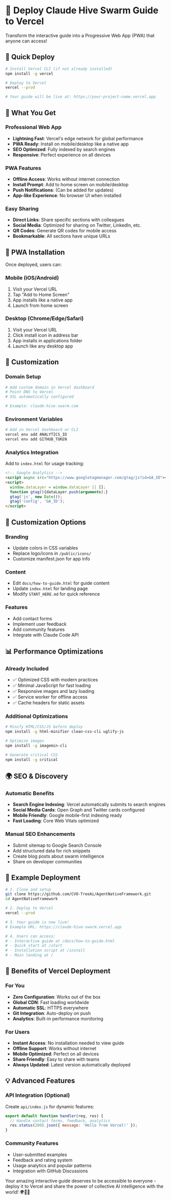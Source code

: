 # 🚀 Deploy Claude Hive Swarm Guide to Vercel

Transform the interactive guide into a Progressive Web App (PWA) that anyone can access!

## 🎯 Quick Deploy

```bash
# Install Vercel CLI (if not already installed)
npm install -g vercel

# Deploy to Vercel
vercel --prod

# Your guide will be live at: https://your-project-name.vercel.app
```

## 🌟 What You Get

### **Professional Web App**
- **Lightning Fast**: Vercel's edge network for global performance
- **PWA Ready**: Install on mobile/desktop like a native app
- **SEO Optimized**: Fully indexed by search engines
- **Responsive**: Perfect experience on all devices

### **PWA Features**
- **Offline Access**: Works without internet connection
- **Install Prompt**: Add to home screen on mobile/desktop
- **Push Notifications**: (Can be added for updates)
- **App-like Experience**: No browser UI when installed

### **Easy Sharing**
- **Direct Links**: Share specific sections with colleagues
- **Social Media**: Optimized for sharing on Twitter, LinkedIn, etc.
- **QR Codes**: Generate QR codes for mobile access
- **Bookmarkable**: All sections have unique URLs

## 📱 PWA Installation

Once deployed, users can:

### **Mobile (iOS/Android)**
1. Visit your Vercel URL
2. Tap "Add to Home Screen" 
3. App installs like a native app
4. Launch from home screen

### **Desktop (Chrome/Edge/Safari)**
1. Visit your Vercel URL
2. Click install icon in address bar
3. App installs in applications folder
4. Launch like any desktop app

## 🔧 Customization

### **Domain Setup**
```bash
# Add custom domain in Vercel dashboard
# Point DNS to Vercel
# SSL automatically configured

# Example: claude-hive-swarm.com
```

### **Environment Variables**
```bash
# Add in Vercel dashboard or CLI
vercel env add ANALYTICS_ID
vercel env add GITHUB_TOKEN
```

### **Analytics Integration**
Add to `index.html` for usage tracking:
```html
<!-- Google Analytics -->
<script async src="https://www.googletagmanager.com/gtag/js?id=GA_ID"></script>
<script>
  window.dataLayer = window.dataLayer || [];
  function gtag(){dataLayer.push(arguments);}
  gtag('js', new Date());
  gtag('config', 'GA_ID');
</script>
```

## 🎨 Customization Options

### **Branding**
- Update colors in CSS variables
- Replace logo/icons in `/public/icons/`
- Customize manifest.json for app info

### **Content**
- Edit `docs/how-to-guide.html` for guide content
- Update `index.html` for landing page
- Modify `START_HERE.md` for quick reference

### **Features**
- Add contact forms
- Implement user feedback
- Add community features
- Integrate with Claude Code API

## 📊 Performance Optimizations

### **Already Included**
- ✅ Optimized CSS with modern practices
- ✅ Minimal JavaScript for fast loading
- ✅ Responsive images and lazy loading
- ✅ Service worker for offline access
- ✅ Cache headers for static assets

### **Additional Optimizations**
```bash
# Minify HTML/CSS/JS before deploy
npm install -g html-minifier clean-css-cli uglify-js

# Optimize images
npm install -g imagemin-cli

# Generate critical CSS
npm install -g critical
```

## 🌍 SEO & Discovery

### **Automatic Benefits**
- **Search Engine Indexing**: Vercel automatically submits to search engines
- **Social Media Cards**: Open Graph and Twitter cards configured
- **Mobile Friendly**: Google mobile-first indexing ready
- **Fast Loading**: Core Web Vitals optimized

### **Manual SEO Enhancements**
- Submit sitemap to Google Search Console
- Add structured data for rich snippets
- Create blog posts about swarm intelligence
- Share on developer communities

## 🎯 Example Deployment

```bash
# 1. Clone and setup
git clone https://github.com/CVO-TreeAi/AgentNativeFramework.git
cd AgentNativeFramework

# 2. Deploy to Vercel
vercel --prod

# 3. Your guide is now live!
# Example URL: https://claude-hive-swarm.vercel.app

# 4. Users can access:
# - Interactive guide at /docs/how-to-guide.html
# - Quick start at /start  
# - Installation script at /install
# - Main landing at /
```

## 🚀 Benefits of Vercel Deployment

### **For You**
- **Zero Configuration**: Works out of the box
- **Global CDN**: Fast loading worldwide
- **Automatic SSL**: HTTPS everywhere
- **Git Integration**: Auto-deploy on push
- **Analytics**: Built-in performance monitoring

### **For Users**
- **Instant Access**: No installation needed to view guide
- **Offline Support**: Works without internet
- **Mobile Optimized**: Perfect on all devices  
- **Share Friendly**: Easy to share with teams
- **Always Updated**: Latest version automatically deployed

## 💡 Advanced Features

### **API Integration** (Optional)
Create `api/index.js` for dynamic features:
```javascript
export default function handler(req, res) {
  // Handle contact forms, feedback, analytics
  res.status(200).json({ message: 'Hello from Vercel!' });
}
```

### **Community Features**
- User-submitted examples
- Feedback and rating system
- Usage analytics and popular patterns
- Integration with GitHub Discussions

Your amazing interactive guide deserves to be accessible to everyone - deploy it to Vercel and share the power of collective AI intelligence with the world! 🌍🧠🐛
